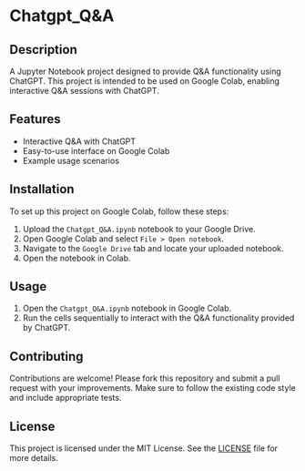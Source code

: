 # Chatgpt_Q&A

## Description
A Jupyter Notebook project designed to provide Q&A functionality using ChatGPT. This project is intended to be used on Google Colab, enabling interactive Q&A sessions with ChatGPT.

## Features
- Interactive Q&A with ChatGPT
- Easy-to-use interface on Google Colab
- Example usage scenarios

## Installation
To set up this project on Google Colab, follow these steps:

1. Upload the `Chatgpt_Q&A.ipynb` notebook to your Google Drive.
2. Open Google Colab and select `File > Open notebook`.
3. Navigate to the `Google Drive` tab and locate your uploaded notebook.
4. Open the notebook in Colab.

## Usage
1. Open the `Chatgpt_Q&A.ipynb` notebook in Google Colab.
2. Run the cells sequentially to interact with the Q&A functionality provided by ChatGPT.

## Contributing
Contributions are welcome! Please fork this repository and submit a pull request with your improvements. Make sure to follow the existing code style and include appropriate tests.

## License
This project is licensed under the MIT License. See the [LICENSE](LICENSE) file for more details.
